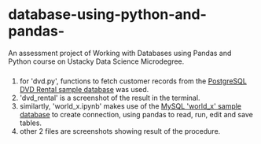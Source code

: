 # database-using-python-and-pandas-

 An assessment project of Working with Databases using Pandas and Python course
 on Ustacky Data Science Microdegree.
 
###
1. for 'dvd.py', functions to fetch customer records from the [PostgreSQL DVD Rental sample database](https://www.postgresqltutorial.com/postgresql-sample-database/) was used.
2. 'dvd_rental' is a screenshot of the result in the terminal.
3. similartly, 'world_x.ipynb' makes use of the [MySQL 'world_x' sample database](https://dev.mysql.com/doc/index-other.html) to create connection, using pandas to read, run, edit and save tables.
4. other 2 files are screenshots showing result of the procedure.
